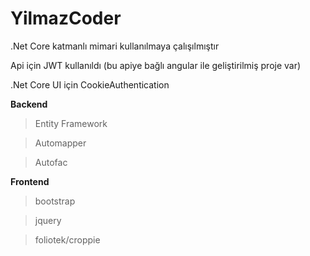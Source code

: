 # YilmazCoder

.Net Core katmanlı mimari kullanılmaya çalışılmıştır

Api için JWT kullanıldı (bu apiye bağlı angular ile geliştirilmiş proje var)

.Net Core UI için CookieAuthentication

<b>Backend</b>
>Entity Framework

>Automapper

>Autofac

<b>Frontend</b>

>bootstrap

>jquery

>foliotek/croppie



